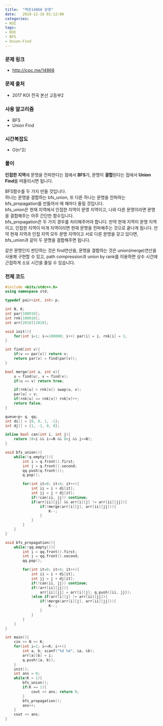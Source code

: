 ```yaml
---
title:  "백준14868 문명"
date:   2018-12-16 01:12:00
categories:
- KOI
tags:
- KOI
- BFS
- Union-Find
---
```


### 문제 링크
* http://icpc.me/14868

### 문제 출처
* 2017 KOI 전국 본선 고등부2

### 사용 알고리즘
* BFS
* Union Find

### 시간복잡도
* O(n^2)

### 풀이
<b>인접한 지역</b>에 문명을 전파한다는 점에서 <b>BFS</b>가, 문명이 <b>결합</b>된다는 접에서 <b>Union Find</b>를 떠올리시면 됩니다.<br>

BFS함수를 두 가지 만들 것입니다.<br>
하나는 문명을 결합하는 bfs_union, 또 다른 하나는 문명을 전파하는 bfs_propagation를 만들어서 매 해마다 돌릴 것입니다.<br>
bfs_union은 현재 지역에서 인접한 지역이 문명 지역이고, 나와 다른 문명이라면 문명을 결합해주는 아주 간단한 함수입니다.<br>
bfs_propagation은 두 가지 경우를 처리해주어야 합니다. 만약 현재 지역이 문명 지역이고, 인접한 지역이 미개 지역이라면 현재 문명을 전파해주는 것으로 끝나게 됩니다. 만약 현재 지역과 인접 지역 모두 문명 지역이고 서로 다른 문명을 갖고 있다면, bfs_union과 같이 두 문명을 결합해주면 됩니다.

같은 문명인지 판단하는 것은 find연산을, 문명을 결합하는 것은 union(merge)연산을 사용해 구현할 수 있고, path compression과 union by rank를 이용하면 상수 시간에 근접하게 소요 시간을 줄일 수 있습니다.

### 전체 코드
```cpp
#include <bits/stdc++.h>
using namespace std;

typedef pair<int, int> p;

int N, K;
int par[100010];
int rnk[100010];
int arr[2010][2010];

void init(){
	for(int i=1; i<=100000; i++) par[i] = i, rnk[i] = 1;
}

int find(int v){
	if(v == par[v]) return v;
	return par[v] = find(par[v]);
}

bool merge(int u, int v){
	u = find(u), v = find(v);
	if(u == v) return true;

	if(rnk[u] > rnk[v]) swap(u, v);
	par[u] = v;
	if(rnk[u] == rnk[v]) rnk[v]++;
	return false;
}

queue<p> q, qq;
int di[] = {0, 0, 1, -1};
int dj[] = {1, -1, 0, 0};

inline bool can(int i, int j){
	return (0<i && i<=N && 0<j && j<=N);
}

void bfs_union(){
	while(!q.empty()){
		int i = q.front().first;
		int j = q.front().second;
		qq.push(q.front());
		q.pop();

		for(int it=0; it<4; it++){
			int ii = i + di[it];
			int jj = j + dj[it];
			if(!can(ii, jj)) continue;
			if(arr[ii][jj] && arr[i][j] != arr[ii][jj]){
				if(!merge(arr[i][j], arr[ii][jj])){
					K--;
				}
			}
		}
	}
}

void bfs_propagation(){
	while(!qq.empty()){
		int i = qq.front().first;
		int j = qq.front().second;
		qq.pop();

		for(int it=0; it<4; it++){
			int ii = i + di[it];
			int jj = j + dj[it];
			if(!can(ii, jj)) continue;
			if(!arr[ii][jj]){
				arr[ii][jj] = arr[i][j]; q.push({ii, jj});
			}else if(arr[i][j] != arr[ii][jj]){
				if(!merge(arr[i][j], arr[ii][jj])){
					K--;
				}
			}
		}
	}
}

int main(){
	cin >> N >> K;
	for(int i=1; i<=K; i++){
		int a, b; scanf("%d %d", &a, &b);
		arr[a][b] = i;
		q.push({a, b});
	}
	init();
	int ans = 0;
	while(K > 1){
		bfs_union();
		if(K == 1){
			cout << ans; return 0;
		}
		bfs_propagation();
		ans++;
	}
	cout << ans;
}
```
